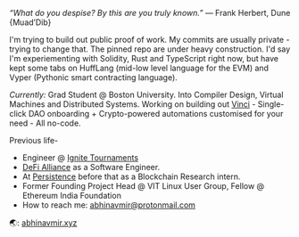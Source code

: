 *“What do you despise? By this are you truly known.”*
― Frank Herbert, Dune {Muad’Dib}

I'm trying to build out public proof of work. My commits are usually private - trying to change that. The pinned repo are under heavy construction. I'd say I'm experiementing with Solidity, Rust and TypeScript right now, but have kept some tabs on HuffLang (mid-low level language for the EVM) and Vyper (Pythonic smart contracting language). 

*Currently:* Grad Student @ Boston University. Into Compiler Design, Virtual Machines and Distributed Systems. Working on building out [Vinci](https://vinci.so) - Single-click DAO onboarding + Crypto-powered automations customised for your need - All no-code.

Previous life-
- Engineer @ [Ignite Tournaments](https://www.ignitetournaments.com/)
- <a href="http://defialliance.co/">DeFi Alliance</a> as a Software Engineer.
- At <a href="https://persistence.one">Persistence</a> before that as a Blockchain Research intern.
- Former Founding Project Head @ VIT Linux User Group, Fellow @ Ethereum India Foundation
- How to reach me: abhinavmir@protonmail.com 

🌏: [abhinavmir.xyz](https://abhinavmir.xyz/)
